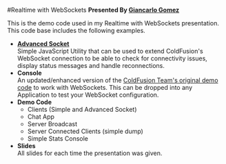#Realtime with WebSockets
__Presented By [Giancarlo Gomez](https://github.com/GiancarloGomez)__

This is the demo code used in my Realtime with WebSockets presentation. This code base includes the following examples.

* __[Advanced Socket](https://github.com/GiancarloGomez/AdvancedSocket "AdvancedSockets Repo")__
<br />Simple JavaScript Utility that can be used to extend ColdFusion's WebSocket connection to be able to check for connectivity issues, display status messages and handle reconnections.
* __Console__
<br />An updated/enhanced version of the [ColdFusion Team's original demo code](https://helpx.adobe.com/coldfusion/developing-applications/coldfusion-and-html-5/using-coldfusion-websocket/using-websocket-to-broadcast-messages.html) to work with WebSockets. This can be dropped into any Application to test your WebSocket configuration.
* __Demo Code__
	* Clients (Simple and Advanced Socket)
	* Chat App
	* Server Broadcast
	* Server Connected Clients (simple dump)
	* Simple Stats Console
* __Slides__<br />
All slides for each time the presentation was given. 	


